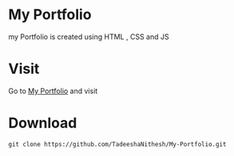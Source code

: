 # My Portfolio
my Portfolio is created using HTML , CSS and JS

# Visit
Go to [My Portfolio](tadeeshanithesh.netlify.app) and visit

# Download

    git clone https://github.com/TadeeshaNithesh/My-Portfolio.git
